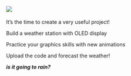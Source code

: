 # ![](https://place-hold.it/283x39/FFFFFF/19BF1B/780392&text=WEATHER_STATION&bold&fontsize=23)

It’s the time to create a very useful project!

Build a weather station with OLED display 

Practice your graphics skills with new animations

Upload the code and forecast the weather!

***is it going to rain?***
